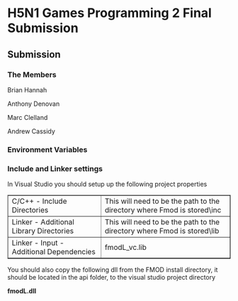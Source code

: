 <h1>H5N1 Games Programming 2 Final Submission</h1>

<h2>Submission</h2>

<h3>The Members</h3>
<p>Brian Hannah</p>
<p>Anthony Denovan</p>
<p>Marc Clelland</p>
<p>Andrew Cassidy</p>

<h3>Environment Variables</h3>

<P></P>

<h3>Include and Linker settings</h3>

<p>In Visual Studio you should setup up the following project properties</p>

<table border="1">
<tr>
  <td>C/C++ - Include Directories</td>
	<td>This will need to be the path to the directory where Fmod is stored\inc</td>
</tr>
<tr>
	<td>Linker - Additional Library Directories</td>
	<td>This will need to be the path to the directory where Fmod is stored\lib</td>
</tr>
<tr>
	<td>Linker - Input - Additional Dependencies</td>
	<td>fmodL_vc.lib</td>
<tr>
</table>
 
<p>You should also copy the following dll from the FMOD install directory, it should be located in the api folder, to the visual studio project directory</p>
<b>fmodL.dll</b> 


